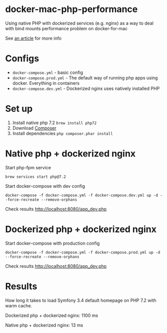 # docker-mac-php-performance
Using native PHP with dockerized services (e.g. nginx) as a way to deal with bind mounts performance problem on docker-for-mac

See [an article](https://medium.com/@arturvesker/os-x-docker-nginx-native-php-performance-that-we-deserve-7f5de623a873) for more info

# Configs
* `docker-compose.yml` - basic config
* `docker-compose.prod.yml` - The default way of running php apps using docker. Everything in containers
* `docker-compose.dev.yml` - Dockerized nginx uses natively installed PHP

# Set up
1. Install native php 7.2 `brew install php72`
2. Download [Composer](https://getcomposer.org/)
3. Install dependencies `php composer.phar install`


# Native php + dockerized nginx
Start php-fpm service
```
brew services start php@7.2
```
Start docker-compose with dev config
```
docker-compose -f docker-compose.yml -f docker-compose.dev.yml up -d --force-recreate --remove-orphans
```
Check results [http://localhost:8080/app_dev.php](http://localhost:8080/app_dev.php)

# Dockerized php + dockerized nginx
Start docker-compose with production config
```
docker-compose -f docker-compose.yml -f docker-compose.prod.yml up -d --force-recreate --remove-orphans
```
Check results [http://localhost:8080/app_dev.php](http://localhost:8080/app_dev.php)
# Results
How long it takes to load Symfony 3.4 default homepage on PHP 7.2 with warm cache.

Dockerized php + dockerized nginx: 1100 ms

Native php + dockerized nginx: 13 ms